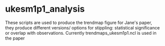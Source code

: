 # ukesm1p1_analysis

These scripts are used to produce the trendmap figure for Jane's paper, they produce different versions/ options for stippling: statistical significance or overlap with observations. 
Currently trendmaps_ukesm1p1.ncl is used in the paper
